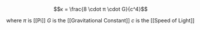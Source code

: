 
$$κ = \frac{8 \cdot π \cdot G}{c^4}$$

where
	$\pi$ is [[Pi]]
	$G$ is the [[Gravitational Constant]]
	$c$ is the [[Speed of Light]]
